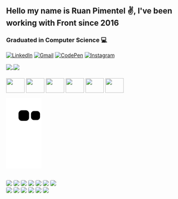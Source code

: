 ## Hello my name is Ruan Pimentel ✌️, I've been working with Front since 2016
### Graduated in Computer Science 💻

[![LinkedIn](https://img.shields.io/badge/LinkedIn-0077B5?style=for-the-badge&logo=linkedin&logoColor=white)](https://www.linkedin.com/in/ruan-de-souza-pimentel-4aa884181/)
[![Gmail](https://img.shields.io/badge/Gmail-D14836?style=for-the-badge&logo=gmail&logoColor=white)](mailto:ruanpimentel.job@gmail.com)
[![CodePen](https://img.shields.io/badge/Codepen-000000?style=for-the-badge&logo=codepen&logoColor=white)](https://codepen.io/ru4npimentel)
[![Instagram](https://img.shields.io/badge/Instagram-E4405F?style=for-the-badge&logo=instagram&logoColor=white)](https://www.instagram.com/ru4n_erro.exe/)

<div style="display: block; margin-bottom: 5px">
  <a href="https://github.com/anuraghazra/github-readme-stats">
    <img height="185em" align="center" src="https://github-readme-stats.vercel.app/api?username=Ru4nPimentel&show_icons=true&theme=dark" />
  </a>
  <a href="https://github.com/anuraghazra/convoychat">
    <img height="185em" align="center" src="https://github-readme-stats.vercel.app/api/top-langs?username=Ru4nPimentel&layout=compact&langs_count=8&card_width=320&theme=dark" />
  </a>
</div>
<br/>
<div>
  <img align="center" height="40" width="50" src="https://cdn.jsdelivr.net/gh/devicons/devicon/icons/html5/html5-original.svg" />
  <img align="center" height="40" width="50" src="https://cdn.jsdelivr.net/gh/devicons/devicon/icons/javascript/javascript-original.svg" />
  <img align="center" height="40" width="50" src="https://cdn.jsdelivr.net/gh/devicons/devicon/icons/typescript/typescript-original.svg" />
  <img align="center" height="40" width="50" src="https://cdn.jsdelivr.net/gh/devicons/devicon/icons/react/react-original.svg" />
  <img align="center" height="40" width="50" src="https://cdn.jsdelivr.net/gh/devicons/devicon/icons/nextjs/nextjs-line.svg" />
  <img align="center" height="40" width="50" src="https://cdn.jsdelivr.net/gh/devicons/devicon/icons/nodejs/nodejs-original.svg" />
</div>

![Snake animation](https://github.com/ru4nPimentel/ru4nPimentel/blob/output/github-contribution-grid-snake.svg)

##

<div style="display: block; margin-bottom: 3px">
    <img style="border-radius: 3px" src="https://img.shields.io/badge/Redux-593D88?style=for-the-badge&logo=redux&logoColor=white" />
    <img style="border-radius: 3px" src="https://img.shields.io/badge/PHP-777BB4?style=for-the-badge&logo=php&logoColor=white" />
    <img style="border-radius: 3px" src="https://img.shields.io/badge/MySQL-00000F?style=for-the-badge&logo=mysql&logoColor=white" />
    <img style="border-radius: 3px" src="https://img.shields.io/badge/Amazon_AWS-FF9900?style=for-the-badge&logo=amazonaws&logoColor=white" />
    <img style="border-radius: 3px" src="https://img.shields.io/badge/Prisma-3982CE?style=for-the-badge&logo=Prisma&logoColor=white" />
    <img style="border-radius: 3px" src="https://img.shields.io/badge/Jest-323330?style=for-the-badge&logo=Jest&logoColor=white" />
    <img style="border-radius: 3px" src="https://img.shields.io/badge/testing%20library-323330?style=for-the-badge&logo=testing-library&logoColor=red" />
    <br/>
    <img style="border-radius: 3px" src="https://img.shields.io/badge/CSS3-1572B6?style=for-the-badge&logo=css3&logoColor=white" />
    <img style="border-radius: 3px" src="https://img.shields.io/badge/Sass-CC6699?style=for-the-badge&logo=sass&logoColor=white" />
    <img style="border-radius: 3px" src="https://img.shields.io/badge/Tailwind_CSS-38B2AC?style=for-the-badge&logo=tailwind-css&logoColor=white" />
    <img style="border-radius: 3px" src="https://img.shields.io/badge/styled--components-DB7093?style=for-the-badge&logo=styled-components&logoColor=white" />
        <img style="border-radius: 3px" src="https://img.shields.io/badge/Adobe%20Photoshop-31A8FF?style=for-the-badge&logo=Adobe%20Photoshop&logoColor=black" />
    <img style="border-radius: 3px" src="https://img.shields.io/badge/Figma-F24E1E?style=for-the-badge&logo=figma&logoColor=white" />

</div>

